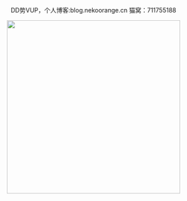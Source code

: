 <p align="center">DD势VUP，个人博客:blog.nekoorange.cn 猫窝：711755188</p>
<div align=center>
<img src="https://stats.justsong.cn/api/bilibili/?id=32256434&theme=default" width="400" height="auto">
</div>

